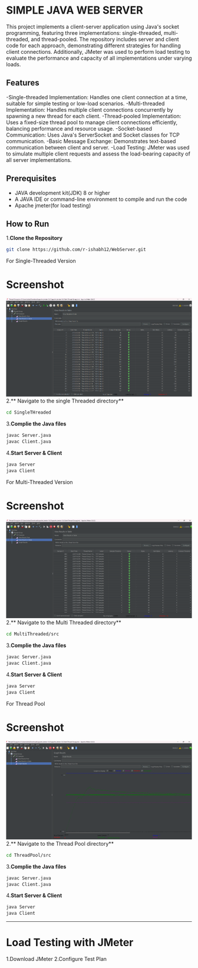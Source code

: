 # SIMPLE JAVA WEB SERVER
This project implements a client-server application using Java's socket programming, featuring three implementations: single-threaded, multi-threaded, and thread-pooled. The repository includes server and client code for each approach, demonstrating different strategies for handling client connections. Additionally, JMeter was used to perform load testing to evaluate the performance and capacity of all implementations under varying loads.
## Features
-Single-threaded Implementation: Handles one client connection at a time, suitable for simple testing or low-load scenarios.
-Multi-threaded Implementation: Handles multiple client connections concurrently by spawning a new thread for each client.
-Thread-pooled Implementation: Uses a fixed-size thread pool to manage client connections efficiently, balancing performance and resource usage.
-Socket-based Communication: Uses Java's ServerSocket and Socket classes for TCP communication.
-Basic Message Exchange: Demonstrates text-based communication between client and server.
-Load Testing: JMeter was used to simulate multiple client requests and assess the load-bearing capacity of all server implementations.
## Prerequisites
- JAVA development kit(JDK) 8 or higher
- A JAVA IDE or command-line environment to compile and run the code
- Apache jmeter(for load testing)
## How to Run
1.**Clone the Repository**
```bash
git clone https://github.com/r-ishabh12/WebServer.git
```
For Single-Threaded Version
# Screenshot
![Single Threaded Request Table screenshot](SingleThreaded.png)
2.** Navigate to the single Threaded directory**
```bash
cd SingleTHreaded
```
3.**Complie the Java files**
```bash
javac Server.java
javac Client.java
```
4.**Start Server & Client**
```bash
java Server
java Client
```


For Multi-Threaded Version
# Screenshot
![Multi Threaded request Table screenshot](MultiThreaded.png)
2.** Navigate to the Multi Threaded directory**
```bash
cd MultiThreaded/src
```
3.**Complie the Java files**
```bash
javac Server.java
javac Client.java
```
4.**Start Server & Client**
```bash
java Server
java Client
```
For Thread Pool
# Screenshot
![Thread Pool request graph screenshot](Threadpool.png)
2.** Navigate to the Thread Pool directory**
```bash
cd ThreadPool/src
```
3.**Complie the Java files**
```bash
javac Server.java
javac Client.java
```
4.**Start Server & Client**
```bash
java Server
java Client
```
-----
# Load Testing with JMeter
1.Download JMeter
2.Configure Test Plan


